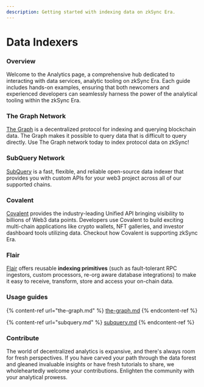 ```yaml
---
description: Getting started with indexing data on zkSync Era.
---
```


# Data Indexers

### Overview

Welcome to the Analytics page, a comprehensive hub dedicated to interacting with data services, analytic tooling on zkSync Era. Each guide includes hands-on examples, ensuring that both newcomers and experienced developers can seamlessly harness the power of the analytical tooling within the zkSync Era.

### The Graph Network

[The Graph](https://thegraph.com/) is a decentralized protocol for indexing and querying blockchain data. The Graph makes it possible to query data that is difficult to query directly. Use The Graph network today to index protocol data on zkSync!

### SubQuery Network

[SubQuery](https://subquery.network/) is a fast, flexible, and reliable open-source data indexer that provides you with custom APIs for your web3 project across all of our supported chains.

### Covalent

[Covalent](https://www.covalenthq.com/) provides the industry-leading Unified API bringing visibility to billions of Web3 data points. Developers use Covalent to build exciting multi-chain applications like crypto wallets, NFT galleries, and investor dashboard tools utilizing data. Checkout how Covalent is supporting zkSync Era.

### Flair

[Flair](https://docs.flair.dev/) offers reusable **indexing primitives** (such as fault-tolerant RPC ingestors, custom processors, re-org aware database integrations) to make it easy to receive, transform, store and access your on-chain data.

### Usage guides

{% content-ref url="the-graph.md" %}
[the-graph.md](the-graph.md)
{% endcontent-ref %}

{% content-ref url="subquery.md" %}
[subquery.md](subquery.md)
{% endcontent-ref %}

### **Contribute**

The world of decentralized analytics is expansive, and there's always room for fresh perspectives. If you have carved your path through the data forest and gleaned invaluable insights or have fresh tutorials to share, we wholeheartedly welcome your contributions. Enlighten the community with your analytical prowess.
